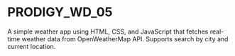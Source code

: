 # PRODIGY_WD_05
A simple weather app using HTML, CSS, and JavaScript that fetches real-time weather data from OpenWeatherMap API. Supports search by city and current location.

